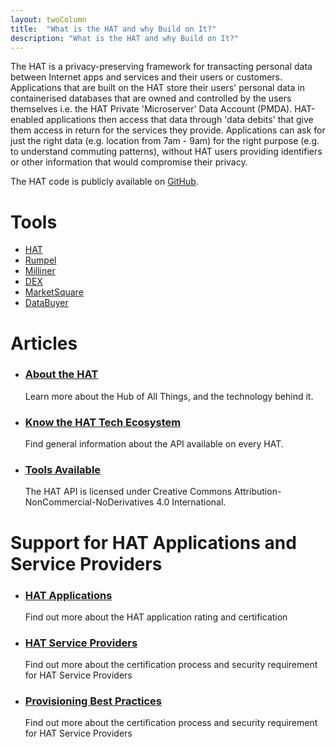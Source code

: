```yaml
---
layout: twoColumn
title:  "What is the HAT and why Build on It?"
description: "What is the HAT and why Build on It?"
---
```


<p>The HAT is a privacy-preserving framework for transacting personal data between Internet apps and services and their users or customers. Applications that are built on the HAT store their users' personal data in containerised databases that are owned and controlled by the users themselves i.e. the HAT Private 'Microserver' Data Account (PMDA). HAT-enabled applications then access that data through 'data debits' that give them access in return for the services they provide. Applications can ask for just the right data (e.g. location from 7am - 9am) for the right purpose (e.g. to understand commuting patterns), without HAT users providing identifiers or other information that would compromise their privacy.</p>

<p>The HAT code is publicly available on <a href="http://github.com/Hub-of-all-Things/HAT2.0">GitHub</a>.</p>

<h1>Tools</h1>

<ul class="icon-links">
    <li><a href="https://github.com/Hub-of-all-Things/HAT2.0" target="_blank" class="icon-logo-hat">HAT</a></li>
    <li><a href="http://rumpel.hubofallthings.com" class="icon-logo-rumpel">Rumpel</a></li>
    <li><a href="" class="icon-logo-milliner">Milliner</a></li>
    <li><a href="https://dex.hubofallthings.com" target="_blank" class="icon-logo-dex">DEX</a></li>
    <li><a href="https://marketsquare.hubofallthings.com" target="_blank" class="icon-logo-marketsquare">MarketSquare</a></li>
    <li><a href="" target="_blank" class="icon-logo-databuyer">DataBuyer</a></li>
</ul>

<h1>Articles</h1>

<ul class="article-list">
    <li>
        <h3><a href="why/what_is_hat.html">About the HAT</a></h3>
        <p>Learn more about the Hub of All Things, and the technology behind it.</p>
    </li>
    <li>
        <h3><a href="knowing/1_knowing_ecosystem.html">Know the HAT Tech Ecosystem</a></h3>
        <p>Find general information about the API available on every HAT.</p>
    </li>
    <li>
        <h3><a href="tools/HAT_core.html">Tools Available</a></h3>
        <p>The HAT API is licensed under Creative Commons Attribution-NonCommercial-NoDerivatives 4.0 International.</p>
    </li>
</ul>

<h1>Support for HAT Applications and Service Providers</h1>

<ul class="article-list">
    <li>
        <h3><a href="hat_applications/">HAT Applications</a></h3>
        <p>Find out more about the HAT application rating and certification</p>
    </li>
    <li>
        <h3><a href="hat_service_provider_hsp/">HAT Service Providers</a></h3>
        <p>Find out more about the certification process and security requirement for HAT Service Providers</p>
    </li>
    <li>
        <h3><a href="hat_service_provider_hsp/security_requirement_best_practice.html">Provisioning Best Practices</a></h3>
        <p>Find out more about the certification process and security requirement for HAT Service Providers</p>
    </li>
</ul>

